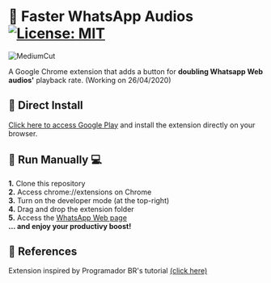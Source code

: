 

# :star2: Faster WhatsApp Audios [![License: MIT](https://img.shields.io/badge/License-MIT-yellow.svg)](https://opensource.org/licenses/MIT)

![MediumCut](https://user-images.githubusercontent.com/52306002/80307339-d2d55400-879e-11ea-8a57-74c16a271c28.png)
 
 A Google Chrome extension that adds a button for **doubling Whatsapp Web audios'** playback rate. (Working on 26/04/2020)

## :rocket: Direct Install

[Click here to access Google Play](https://chrome.google.com/webstore/detail/pbfiddbpgbdmapkeeeldcoidajffchpn) and install the extension directly on your browser. 


## :robot: Run Manually :computer: 
**1.** Clone this repository  
**2.** Access chrome://extensions on Chrome  
**3.** Turn on the developer mode (at the top-right)  
**4.** Drag and drop the extension folder  
**5.** Access the [WhatsApp Web page](https://web.whatsapp.com/)      
**... and enjoy your productivy boost!**  




## :bow: References
Extension inspired by Programador BR's tutorial [(click here)](https://www.youtube.com/watch?v=j0Ih1xVyKbY)

